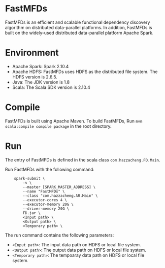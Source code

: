 # FastMFDs

FastMFDs is an efficient and scalable functional dependency discovery algorithm on distributed data-parallel platforms. In addition, FastMFDs is built on the widely-used distributed data-parallel platform Apache Spark.

# Environment

- Apache Spark: Spark 2.10.4
- Apache HDFS: FastMFDs uses HDFS as the distributed file system. The HDFS version is 2.6.5.
- Java: The JDK version is 1.8
- Scala: The Scala SDK version is 2.10.4

# Compile

FastMFDs is built using Apache Maven.
To build FastMFDs, Run `mvn scala:compile compile package` in the root directory.

# Run

The entry of FastMFDs is defined in the scala class `com.hazzacheng.FD.Main`.

Run FastMFDs with the following command:
```
    spark-submit \
        -v \
        --master [SPARK_MASTER_ADDRESS] \
        --name "FastMFDs" \
        --class "com.hazzacheng.AR.Main" \
        --executor-cores 4 \
        --executor-memory 20G \
        --driver-memory 20G \
        FD.jar \
        <Input path> \
        <Output path> \
        <Temporary path> \
```

The run command contains the following parameters:

- `<Input path>`: The input data path on HDFS or local file system.
- `<Output path>`: The output data path on HDFS or local file system.
- `<Temporary path>`: The tempoaray data path on HDFS or local file system.
